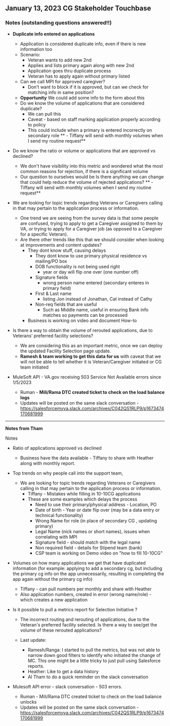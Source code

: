 ## January 13, 2023 CG Stakeholder Touchbase

### Notes (outstanding questions answered!!)
- **Duplicate info entered on applications**
     - Application is considered duplicate info, even if there is new information too
     - Scenario:
          - Veteran wants to add new 2nd
          - Applies and lists primary again along with new 2nd
          - Application goes thru duplicate process
          - Veteran has to apply again without primary listed
     - Can we call MPI for approved caregiver?
          - Don't want to block if it is approved, but can we check for matching info in same position?
     - **Opportunity** We could add some info to the form about this
     - Do we know the volume of applications that are considered duplicate?
          - We can pull this 
          - Caveat - based on staff marking application properly according to policy
          - This could include when a primary is entered incorrectly on secondary role
  ** - Tiffany will send with monthly volumes when I send my routine request**

- Do we know the ratio or volume or applications that are approved vs declined?  
     - We don't have visibility into this metric and wondered what the most common reasons for rejection, if there is a significant volume
     - Our question to ourselves would be Is there anything we can change that could help reduce the volume of rejected applications?
**   - Tiffany will send with monthly volumes when I send my routine request**

- We are looking for topic trends regarding Veterans or Caregivers calling in that may pertain to the application process or information. 
     - One trend we are seeing from the survey data is that some people are confused, trying to apply to get a Caregiver assigned to them by VA, or trying to apply for a Caregiver job (as opposed to a Caregiver for a specific Veteran).
     - Are there other trends like this that we should consider when looking at improvements and content updates?
          - They dont know stuff, causing delays
               - They dont know to use primary physical residence vs mailing/PO box
               - DOB functionality is not being used right 
                    - year or day will flip one over (one number off)
               - Signature fields 
                    - wrong person name entered (secondary enteres in primary field)
               - First & Last name 
                    - listing Jon instead of Jonathan, Cat instead of Cathy
               - Non-req fields that are useful 
                    - Such as Middle name, useful in ensuring Bank info matches so payments can be processed
          - Business is working on video and document How-to


- Is there a way to obtain the volume of rerouted applications, due to Veterans’ preferred facility selections?
     - We are considering this as an important metric, once we can deploy the updated Facility Selection page update.
     - **Ramesh & team working to get this data for us** with caveat that we will not be able to tell whether it is Veteran/Caregiver initiated or CG team initiated

- MuleSoft API - VA.gov receiving 503 Service Not Available errors since 1/5/2023
     - Ruman - **Mili/Rama DTC created ticket to check on the load balance logs**
     - Updates will be posted on the same slack conversation - https://salesforcemyva.slack.com/archives/C042QS1RLP9/p1673474170681999 

----------

**Notes from Tham**

Notes 

- Ratio of applications approved vs declined
     - Business have the data available - Tiffany to share with Heather along with monthly report.

- Top trends on why people call into the support team,
     - We are looking for topic trends regarding Veterans or Caregivers calling in that may pertain to the application process or information.
          - Tiffany - Mistakes while filling in 10-10CG applications
          - These are some examples which delays the process
               - Need to use their primary/physical address - Location, PO
               - Date of birth - Year or date flip over (may be a data entry or technical functionality)
               - Wrong Name for role (in place of secondary CG , updating primary)
               - Legal Name (nick names or short names), issues when correlating with MPI
               - Signature field - should match with the legal name
               - Non required field - details for Stipend team (bank)
               - CSP team is working on Demo video on "how to fill 10-10CG"
 

- Volumes on how many applications we get that have duplicated information (for example: applying to add a secondary cg, but including the primary cg info on the app unnecessarily, resulting in completing the app again without the primary cg info)
     - Tiffany - can pull numbers per monthly and share with Heather
     - Also application numbers, created in error (wrong name/role) - which creates a new application
 

- Is it possible to pull a metrics report for Selection Initiative ?
     - The incorrect routing and rerouting of applications, due to the Veteran's preferred facility selected. Is there a way to see/get the volume of these rerouted applications?

     - Last update: 
          - Ramesh/Ranga: I started to pull the metrics, but was not able to narrow down good filters to identify who initiated the change of MC. This one might be a little tricky to just pull using Salesforce reports.
          - Heather: Like to get a data history
          - AI Tham to do a quick reminder on the slack conversation

- Mulesoft API error - slack conversation - 503 errors.
     - Ruman - Mili/Rama DTC created ticket to check on the load balance unlocks
     - Updates will be posted on the same slack conversation - https://salesforcemyva.slack.com/archives/C042QS1RLP9/p1673474170681999
